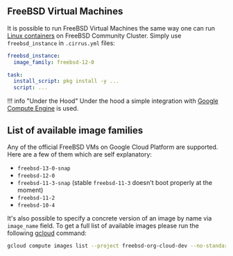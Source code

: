 ## FreeBSD Virtual Machines

It is possible to run FreeBSD Virtual Machines the same way one can run [Linux containers](linux.md) on FreeBSD Community Cluster. 
Simply use `freebsd_instance` in `.cirrus.yml` files:

```yaml
freebsd_instance:
  image_family: freebsd-12-0

task:
  install_script: pkg install -y ...
  script: ...
```

!!! info "Under the Hood"
    Under the hood a simple integration with [Google Compute Engine](supported-computing-services.md#compute-engine) 
    is used.

## List of available image families

Any of the official FreeBSD VMs on Google Cloud Platform are supported. Here are a few of them which are self explanatory:

* `freebsd-13-0-snap`
* `freebsd-12-0`
* `freebsd-11-3-snap` (stable `freebsd-11-3` doesn't boot properly at the moment)
* `freebsd-11-2`
* `freebsd-10-4`

It's also possible to specify a concrete version of an image by name via `image_name` field. To get a full list of
available images please run the following [gcloud](https://cloud.google.com/sdk/gcloud/) command:

```bash
gcloud compute images list --project freebsd-org-cloud-dev --no-standard-images
```
